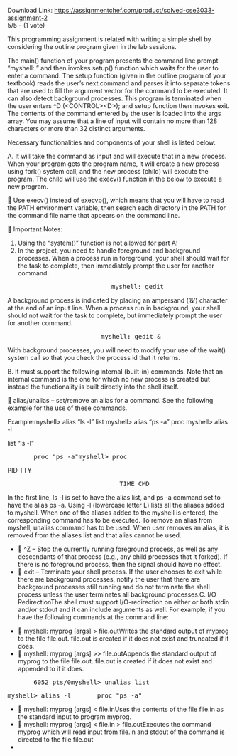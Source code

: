 Download Link: https://assignmentchef.com/product/solved-cse3033-assignment-2
<br>
5/5 - (1 vote)




This programming assignment is related with writing a simple shell by considering the outline program given in the lab sessions.

The main() function of your program presents the command line prompt “myshell: ” and then invokes setup() function which waits for the user to enter a command. The setup function (given in the outline program of your textbook) reads the user’s next command and parses it into separate tokens that are used to fill the argument vector for the command to be executed. It can also detect background processes. This program is terminated when the user enters ^D (&lt;CONTROL&gt;&lt;D&gt;); and setup function then invokes exit. The contents of the command entered by the user is loaded into the args array. You may assume that a line of input will contain no more than 128 characters or more than 32 distinct arguments.

Necessary functionalities and components of your shell is listed below:

A. It will take the command as input and will execute that in a new process. When your program gets the program name, it will create a new process using fork() system call, and the new process (child) will execute the program. The child will use the execv() function in the below to execute a new program.

 Use execv() instead of execvp(), which means that you will have to read the PATH environment variable, then search each directory in the PATH for the command file name that appears on the command line.

 Important Notes:

<ol>

 <li>Using the “system()” function is not allowed for part A!</li>

 <li>In the project, you need to handle foreground and background processes. When a process run in foreground, your shell should wait for the task to complete, then immediately prompt the user for another command.<pre>                         myshell: gedit</pre></li>

</ol>

A background process is indicated by placing an ampersand (’&amp;’) character at the end of an input line. When a process run in background, your shell should not wait for the task to complete, but immediately prompt the user for another command.

<pre>                         myshell: gedit &amp;</pre>

With background processes, you will need to modify your use of the wait() system call so that you check the process id that it returns.

B. It must support the following internal (built-in) commands. Note that an internal command is the one for which no new process is created but instead the functionality is built directly into the shell itself.

 alias/unalias – set/remove an alias for a command. See the following example for the use of these commands.

Example:myshell&gt; alias “ls -l” list myshell&gt; alias “ps -a” proc myshell&gt; alias -l

list “ls -l”

<pre>       proc "ps -a"myshell&gt; proc</pre>

PID TTY

<pre>                              TIME CMD                           00:00:00 ps</pre>

In the first line, ls -l is set to have the alias list, and ps -a command set to have the alias ps -a. Using -l (lowercase letter L) lists all the aliases added to myshell. When one of the aliases added to the myshell is entered, the corresponding command has to be executed. To remove an alias from myshell, unalias command has to be used. When user removes an alias, it is removed from the aliases list and that alias cannot be used.

<ul>

 <li>  ^Z – Stop the currently running foreground process, as well as any descendants of that process (e.g., any child processes that it forked). If there is no foreground process, then the signal should have no effect.</li>

 <li>  exit – Terminate your shell process. If the user chooses to exit while there are background processes, notify the user that there are background processes still running and do not terminate the shell process unless the user terminates all background processes.C. I/O RedirectionThe shell must support I/O-redirection on either or both stdin and/or stdout and it can include arguments as well. For example, if you have the following commands at the command line:</li>

</ul>

<ul>

 <li>  myshell: myprog [args] &gt; file.outWrites the standard output of myprog to the file file.out. file.out is created if it does not exist and truncated if it does.</li>

 <li>  myshell: myprog [args] &gt;&gt; file.outAppends the standard output of myprog to the file file.out. file.out is created if it does not exist and appended to if it does.</li>

</ul>

<pre>       6052 pts/0myshell&gt; unalias list</pre>

<pre>myshell&gt; alias -l       proc "ps -a"</pre>

<ul>

 <li>  myshell: myprog [args] &lt; file.inUses the contents of the file file.in as the standard input to program myprog.</li>

 <li>  myshell: myprog [args] &lt; file.in &gt; file.outExecutes the command myprog which will read input from file.in and stdout of the command is directed to the file file.out</li>

 <li> </li>
